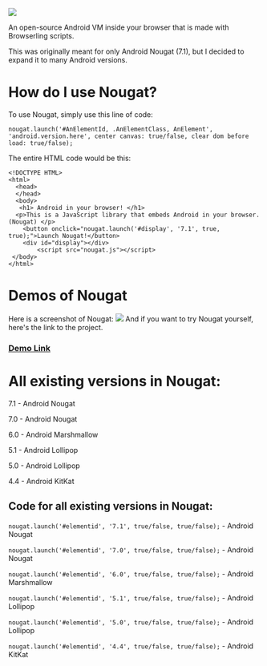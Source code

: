 ![](https://cdn.glitch.com/5b29fefa-b38c-4c05-8f15-47cd7f21fd6a%2FScreenshot%202021-01-28%20at%204.06.26%20PM.png?v=1611930143656)


An open-source Android VM inside your browser that is made with Browserling scripts. 

This was originally meant for only Android Nougat (7.1), but I decided to expand it to many Android versions.

# How do I use Nougat?
To use Nougat, simply use this line of code:


`nougat.launch('#AnElementId, .AnElementClass, AnElement', 'android.version.here', center canvas: true/false, clear dom before load: true/false);`



The entire HTML code would be this:
```
<!DOCTYPE HTML>
<html>
  <head>
  </head>
  <body>
   <h1> Android in your browser! </h1>
  <p>This is a JavaScript library that embeds Android in your browser. (Nougat) </p>
    <button onclick="nougat.launch('#display', '7.1', true, true);">Launch Nougat!</button>
    <div id="display"></div>
        <script src="nougat.js"></script>
 </body>
</html>
```
# Demos of Nougat
Here is a screenshot of Nougat:
![](https://cdn.glitch.com/5b29fefa-b38c-4c05-8f15-47cd7f21fd6a%2FScreenshot%202021-01-26%20at%206.49.03%20PM.png?v=1611708575415)
And if you want to try Nougat yourself, here's the link to the project.

### [Demo Link](https://unzor.github.io/Nougat)

# All existing versions in Nougat:
7.1 - Android Nougat

7.0 - Android Nougat

6.0 - Android Marshmallow

5.1 - Android Lollipop

5.0 - Android Lollipop

4.4 - Android KitKat



## Code for all existing versions in Nougat:

`nougat.launch('#elementid', '7.1', true/false, true/false);` - Android Nougat

`nougat.launch('#elementid', '7.0', true/false, true/false);` - Android Nougat

`nougat.launch('#elementid', '6.0', true/false, true/false);` - Android Marshmallow

`nougat.launch('#elementid', '5.1', true/false, true/false);` - Android Lollipop

`nougat.launch('#elementid', '5.0', true/false, true/false);` - Android Lollipop

`nougat.launch('#elementid', '4.4', true/false, true/false);` - Android KitKat

